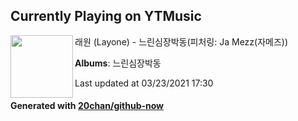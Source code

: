 ## Currently Playing on YTMusic

[<img align="left" width="100" src="https://lh3.googleusercontent.com/LkR1y6LIT43i7V_VCySP5RIfD36PBO-C7PbHqBt4HYvz0MrG9PtSqiaTQOuABytkr70WOxn4tarXiNXo">](https://music.youtube.com/watch?v=8iSRuY80agw)

래원 (Layone) - 느린심장박동(피처링: Ja Mezz(자메즈))

**Albums**: 느린심장박동

Last updated at 03/23/2021 17:30

#### Generated with [20chan/github-now](https://github.com/20chan/github-now)


<!--
**20chan/20chan** is a ✨ _special_ ✨ repository because its `README.md` (this file) appears on your GitHub profile.

Here are some ideas to get you started:

- 🔭 I’m currently working on ...
- 🌱 I’m currently learning ...
- 👯 I’m looking to collaborate on ...
- 🤔 I’m looking for help with ...
- 💬 Ask me about ...
- 📫 How to reach me: ...
- 😄 Pronouns: ...
- ⚡ Fun fact: ...
-->
